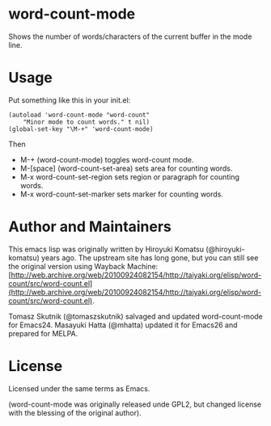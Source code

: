 # word-count-mode

Shows the number of words/characters of the current buffer in the mode line.

# Usage

Put something like this in your init.el:

``` emacs-lisp
(autoload 'word-count-mode "word-count"
	"Minor mode to count words." t nil)
(global-set-key "\M-+" 'word-count-mode)
```

Then

* M-+ (word-count-mode) toggles word-count mode.
* M-[space] (word-count-set-area) sets area for counting words.
* M-x word-count-set-region sets region or paragraph for counting words.
* M-x word-count-set-marker sets marker for counting words.

# Author and Maintainers

This emacs lisp was originally written by Hiroyuki Komatsu (@hiroyuki-komatsu) years ago.  The upstream site has long gone, but you can still see the original version using Wayback Machine: [http://web.archive.org/web/20100924082154/http://taiyaki.org/elisp/word-count/src/word-count.el](http://web.archive.org/web/20100924082154/http://taiyaki.org/elisp/word-count/src/word-count.el).

Tomasz Skutnik (@tomaszskutnik) salvaged and updated word-count-mode for Emacs24.  Masayuki Hatta (@mhatta) updated it for Emacs26 and prepared for MELPA.

# License

 Licensed under the same terms as Emacs.

(word-count-mode was originally released unde GPL2, but changed license with the blessing of the original author).
